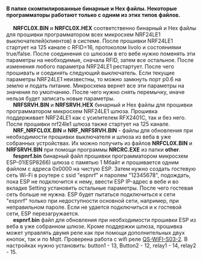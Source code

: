 #### В папке скомпилированные бинарные и Hex файлы. Некоторые программаторы работают только с одним из этих типов файлов.</br>
&emsp; **NRFCL0X.BIN** и **NRFCL0X.HEX** соответственно бинарный и Hex файлы для прошивки программатором всех микросхем NRF24LE1 выключателей(клиентов) в системе. После
прошивки NRF24LE1 стартует на 125 канале с RFID=16, протоколом livolo и состояниями true/false. После соединения со шлюзом в его вебе нужно поменять
эти параметры на необходимые, сначала RFID, затем все остальное. После изменения любого параметра NRF24LE1 рестартует. После чего прошивать и соединять следующий выключатель. Если текущие параметры NRF24LE1 неизвестны, то можно замкнуть порт p0.6 на землю и подать питание. Микросхема вернет все эти параметры на значения по умолчанию. После чего нужно снять перемычку, иначе нельзя будет записать новые параметры.</br>
&emsp; **NRFSRVH.BIN** и **NRFSRVH.HEX** бинарный и Hex файлы для прошивки программатором микросхем NRF24LE1 шлюза. Прошивка поддерживает NRF24LE1 как с усилителем RFX2401C, так и без него. После прошивки nrf24le1 шлюза также стартует на 125 канале.</br>
&emsp; **NRF_NRFCL0X.BIN** и **NRF_NRFSRVH.BIN** - файлы для обновления при необходимости прошивки выключателя и шлюза из веба в уже собранных устройствах. Их можно получить из файлов **NRFCL0X.BIN** и **NRFSRVH.BIN** при помощи программы **NRCRC.EXE** из папки **other**.</br>
&emsp; **fespnrf.bin** бинарный файл прошивки программатором микросхем ESP-01(ESP8266) шлюза с памятью 1 Мбайт и прошивается одним файлом с адреса 0x0000 на чистую ESP. Затем нужно создать гостевую сеть Wi-Fi в роутере с ssid "espnrf" и паролем "12345678", подождать, пока ESP не подключится к нему, ввести ESP IP-адрес в вебe и во вкладке Setting установить остальные параметры. После чего гостевая сеть больше не нужна. ESP будет пытаться подключиться к сети "espnrf" только при недоступности основной сети, например, при неправильном пароле. Если не удается подключиться и к гостевой сети, ESP перезагружается.</br>
&emsp; **espnrf.bin** файл для обновления при необходимости прошивки ESP из веба в уже собранном шлюзе. Кроме поддержки шлюза, прошивка может управлять двумя реле как при помощи дополнительных двух кнопок, так и по Mqtt. Проверена работа с wifi реле [QS-WIFI-S03-2](https://aliexpress.ru/item/33048104300.html?spm=a2g0s.9042311.0.0.274233edQYdkZw). В настройках нужно установить: button1 - 13, Button2 - 12, relay1 - 14, relay2 - 15.
